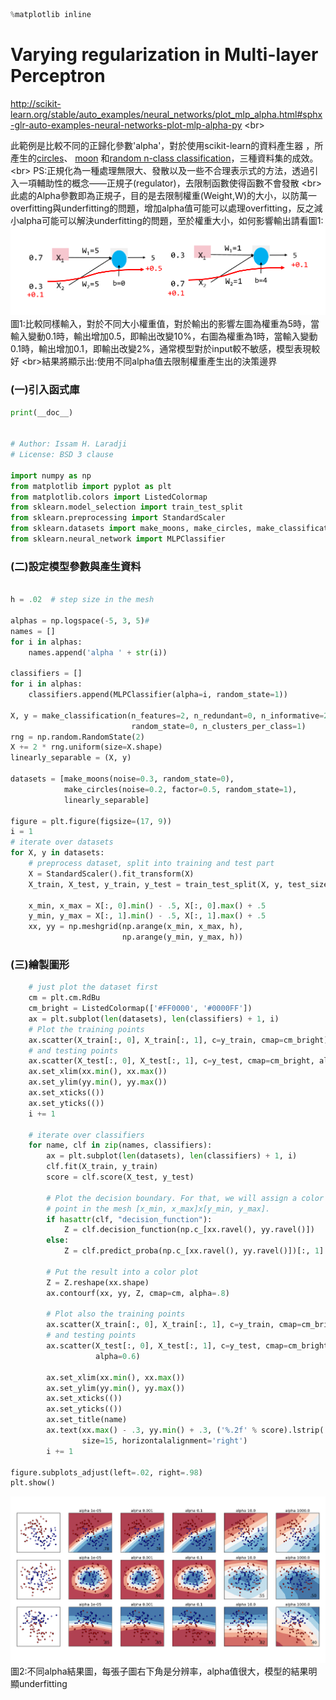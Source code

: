

```python
%matplotlib inline
```


# Varying regularization in Multi-layer Perceptron
http://scikit-learn.org/stable/auto_examples/neural_networks/plot_mlp_alpha.html#sphx-glr-auto-examples-neural-networks-plot-mlp-alpha-py
<br\>

此範例是比較不同的正歸化參數'alpha'，對於使用scikit-learn的資料產生器
，所產生的[circles](http://scikit-learn.org/stable/modules/generated/sklearn.datasets.make_circles.html#sklearn.datasets.make_circles)、 [moon](http://scikit-learn.org/stable/modules/generated/sklearn.datasets.make_moons.html#sklearn.datasets.make_moons)
和[random n-class classification](http://scikit-learn.org/stable/modules/generated/sklearn.datasets.make_classification.html#sklearn.datasets.make_classification)，三種資料集的成效。
<br\>
PS:正規化為一種處理無限大、發散以及一些不合理表示式的方法，透過引入一項輔助性的概念——正規子(regulator)，去限制函數使得函數不會發散
<br\>
此處的Alpha參數即為正規子，目的是去限制權重(Weight,W)的大小，以防萬一overfitting與underfitting的問題，增加alpha值可能可以處理overfitting，反之減小alpha可能可以解決underfitting的問題，至於權重大小，如何影響輸出請看圖1:
 ![](images/alpha_weight.png)圖1:比較同樣輸入，對於不同大小權重值，對於輸出的影響左圖為權重為5時，當輸入變動0.1時，輸出增加0.5，即輸出改變10%，右圖為權重為1時，當輸入變動0.1時，輸出增加0.1，即輸出改變2%，通常模型對於input較不敏感，模型表現較好
<br\>結果將顯示出:使用不同alpha值去限制權重產生出的決策邊界



### (一)引入函式庫
```python
print(__doc__)


# Author: Issam H. Laradji
# License: BSD 3 clause

import numpy as np
from matplotlib import pyplot as plt
from matplotlib.colors import ListedColormap
from sklearn.model_selection import train_test_split
from sklearn.preprocessing import StandardScaler
from sklearn.datasets import make_moons, make_circles, make_classification
from sklearn.neural_network import MLPClassifier
```
### (二)設定模型參數與產生資料
```python

h = .02  # step size in the mesh

alphas = np.logspace(-5, 3, 5)#
names = []
for i in alphas:
    names.append('alpha ' + str(i))

classifiers = []
for i in alphas:
    classifiers.append(MLPClassifier(alpha=i, random_state=1))

X, y = make_classification(n_features=2, n_redundant=0, n_informative=2,
                           random_state=0, n_clusters_per_class=1)
rng = np.random.RandomState(2)
X += 2 * rng.uniform(size=X.shape)
linearly_separable = (X, y)

datasets = [make_moons(noise=0.3, random_state=0),
            make_circles(noise=0.2, factor=0.5, random_state=1),
            linearly_separable]

figure = plt.figure(figsize=(17, 9))
i = 1
# iterate over datasets
for X, y in datasets:
    # preprocess dataset, split into training and test part
    X = StandardScaler().fit_transform(X)
    X_train, X_test, y_train, y_test = train_test_split(X, y, test_size=.4)

    x_min, x_max = X[:, 0].min() - .5, X[:, 0].max() + .5
    y_min, y_max = X[:, 1].min() - .5, X[:, 1].max() + .5
    xx, yy = np.meshgrid(np.arange(x_min, x_max, h),
                         np.arange(y_min, y_max, h))
```
### (三)繪製圖形
```python
    # just plot the dataset first
    cm = plt.cm.RdBu
    cm_bright = ListedColormap(['#FF0000', '#0000FF'])
    ax = plt.subplot(len(datasets), len(classifiers) + 1, i)
    # Plot the training points
    ax.scatter(X_train[:, 0], X_train[:, 1], c=y_train, cmap=cm_bright)
    # and testing points
    ax.scatter(X_test[:, 0], X_test[:, 1], c=y_test, cmap=cm_bright, alpha=0.6)
    ax.set_xlim(xx.min(), xx.max())
    ax.set_ylim(yy.min(), yy.max())
    ax.set_xticks(())
    ax.set_yticks(())
    i += 1

    # iterate over classifiers
    for name, clf in zip(names, classifiers):
        ax = plt.subplot(len(datasets), len(classifiers) + 1, i)
        clf.fit(X_train, y_train)
        score = clf.score(X_test, y_test)

        # Plot the decision boundary. For that, we will assign a color to each
        # point in the mesh [x_min, x_max]x[y_min, y_max].
        if hasattr(clf, "decision_function"):
            Z = clf.decision_function(np.c_[xx.ravel(), yy.ravel()])
        else:
            Z = clf.predict_proba(np.c_[xx.ravel(), yy.ravel()])[:, 1]

        # Put the result into a color plot
        Z = Z.reshape(xx.shape)
        ax.contourf(xx, yy, Z, cmap=cm, alpha=.8)

        # Plot also the training points
        ax.scatter(X_train[:, 0], X_train[:, 1], c=y_train, cmap=cm_bright)
        # and testing points
        ax.scatter(X_test[:, 0], X_test[:, 1], c=y_test, cmap=cm_bright,
                   alpha=0.6)

        ax.set_xlim(xx.min(), xx.max())
        ax.set_ylim(yy.min(), yy.max())
        ax.set_xticks(())
        ax.set_yticks(())
        ax.set_title(name)
        ax.text(xx.max() - .3, yy.min() + .3, ('%.2f' % score).lstrip('0'),
                size=15, horizontalalignment='right')
        i += 1

figure.subplots_adjust(left=.02, right=.98)
plt.show()
```
![](images/Varying_regularization_in_Multi-layer_Perceptron.png)
圖2:不同alpha結果圖，每張子圖右下角是分辨率，alpha值很大，模型的結果明顯underfitting


```python

```
